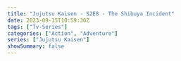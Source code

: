 ```yaml
---
title: "Jujutsu Kaisen - S2E8 - The Shibuya Incident"
date: 2023-09-15T10:59:30Z
tags: ["Tv-Series"]
categories: ["Action", "Adventure"]
series: ["Jujutsu Kaisen"]
showSummary: false
---
```


  <mux-player stream-type="on-demand"
  src="https://kp3d-my.sharepoint.com/personal/ryoo_kp3d_onmicrosoft_com/_layouts/15/download.aspx?share=EYANmz7IhRJDvyLBUnyp7z8BUKU92Lr250hfJZDA5XqR7A" metadata-video-title="Jujutsu Kaisen - S2E8 - The Shibuya Incident" prefer-playback="mse" controls>
  </mux-player>
  
  
  <script src="https://cdn.jsdelivr.net/npm/@mux/mux-player"></script>
  
   <script id="knOYxtp02tthxVakAH8QKh9kyblwX5JHgLtPQW02HuCVI" type="application/ld+json">
 {
  "@context": "https://schema.org/",
  "@type": "VideoObject",
  "name": "Jujutsu Kaisen - S2E8 - The Shibuya Incident",
  "contentUrl": "https://stream.mux.com/knOYxtp02tthxVakAH8QKh9kyblwX5JHgLtPQW02HuCVI.m3u8",
  "thumbnailUrl": "https://graph.org/file/fccbbe529105363755e15.jpg?width=314&fit_mode=preserve&time=25",
  "uploadDate": "2023-09-15T10:59:30Z",
}

</script>
